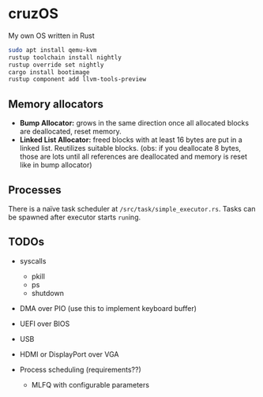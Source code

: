 # cruzOS
My own OS written in Rust

```bash
sudo apt install qemu-kvm
rustup toolchain install nightly
rustup override set nightly
cargo install bootimage
rustup component add llvm-tools-preview
```

## Memory allocators
- **Bump Allocator:** grows in the same direction once all allocated blocks are deallocated, reset memory.
- **Linked List Allocator:** freed blocks with at least 16 bytes are put in a linked list. Reutilizes suitable blocks. (obs: if you deallocate 8 bytes, those are lots until all references are deallocated and memory is reset like in bump allocator)

## Processes
There is a naïve task scheduler at `/src/task/simple_executor.rs`. Tasks can be spawned after executor starts `run`ing.

## TODOs
- syscalls
    - pkill
    - ps
    - shutdown

- DMA over PIO (use this to implement keyboard buffer)
- UEFI over BIOS
- USB
- HDMI or DisplayPort over VGA
- Process scheduling (requirements??)
    - MLFQ with configurable parameters
